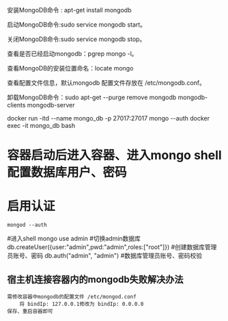 
安装MongoDB命令 : apt-get install mongodb

启动MongoDB命令:sudo service mongodb start。

关闭MongoDB命令:sudo service mongodb stop。

查看是否已经启动mongodb：pgrep mongo -l。

查看MongoDB的安装位置命名：locate mongo

查看配置文件信息，默认mongodb 配置文件存放在 /etc/mongodb.conf。

卸载MongoDB命令：sudo apt-get --purge remove mongodb mongodb-clients mongodb-server

docker run -itd --name mongo_db -p 27017:27017 mongo --auth
docker exec -it mongo_db bash


# 容器启动后进入容器、进入mongo shell配置数据库用户、密码
# 启用认证
    mongod --auth
#进入shell
    mongo
    use admin   #切换admin数据库
    db.createUser({user:"admin",pwd:"admin",roles:["root"]})    #创建数据库管理员账号、密码
    db.auth("admin", "admin")   #数据库管理员账号、密码校验


## 宿主机连接容器内的mongodb失败解决办法
    需修改容器中mongodb的配置文件 /etc/mongod.conf
        将 bindIp: 127.0.0.1修改为 bindIp: 0.0.0.0
    保存、重启容器即可


